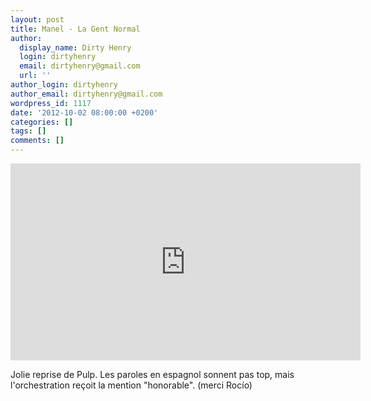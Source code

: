 ```yaml
---
layout: post
title: Manel - La Gent Normal
author:
  display_name: Dirty Henry
  login: dirtyhenry
  email: dirtyhenry@gmail.com
  url: ''
author_login: dirtyhenry
author_email: dirtyhenry@gmail.com
wordpress_id: 1117
date: '2012-10-02 08:00:00 +0200'
categories: []
tags: []
comments: []
---
```

<iframe width="560" height="315" src="http://www.youtube.com/embed/OppX5KZCPOQ" frameborder="0" allowfullscreen></iframe>

Jolie reprise de Pulp. Les paroles en espagnol sonnent pas top, mais l'orchestration reçoit la mention "honorable". (merci Rocío)
